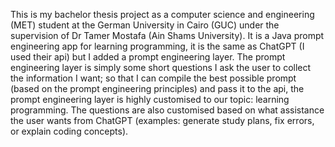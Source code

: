 This is my bachelor thesis project as a computer science and engineering (MET) student at the German University in Cairo (GUC) under the supervision of Dr Tamer Mostafa (Ain Shams University).
It is a Java prompt engineering app for learning programming, it is the same as ChatGPT (I used their api) but I added a prompt engineering layer.
The prompt engineering layer is simply some short questions I ask the user to collect the information I want; so that I can compile the best possible prompt (based on the prompt engineering principles) and pass it to the api, the prompt engineering layer is highly customised to our topic: learning programming.
The questions are also customised based on what assistance the user wants from ChatGPT (examples: generate study plans, fix errors, or explain coding concepts).

